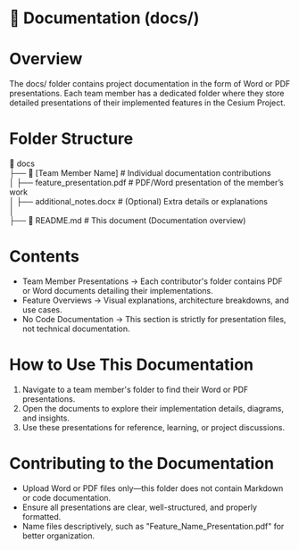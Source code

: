 # 📂 Documentation (docs/)

# Overview
The docs/ folder contains project documentation in the form of Word or PDF presentations. Each team member has a dedicated folder where they store detailed presentations of their implemented features in the Cesium Project.

# Folder Structure
📂 docs  
 ├── 📂 [Team Member Name]  # Individual documentation contributions  
 │   ├── feature_presentation.pdf  # PDF/Word presentation of the member’s work  
 │   ├── additional_notes.docx  # (Optional) Extra details or explanations  
 │  
 ├── 📜 README.md  # This document (Documentation overview)  

# Contents
- Team Member Presentations → Each contributor's folder contains PDF or Word documents detailing their implementations.
- Feature Overviews → Visual explanations, architecture breakdowns, and use cases.
- No Code Documentation → This section is strictly for presentation files, not technical documentation.

# How to Use This Documentation
1. Navigate to a team member's folder to find their Word or PDF presentations.
2. Open the documents to explore their implementation details, diagrams, and insights.
3. Use these presentations for reference, learning, or project discussions.

# Contributing to the Documentation
- Upload Word or PDF files only—this folder does not contain Markdown or code documentation.
- Ensure all presentations are clear, well-structured, and properly formatted.
- Name files descriptively, such as "Feature_Name_Presentation.pdf" for better organization.